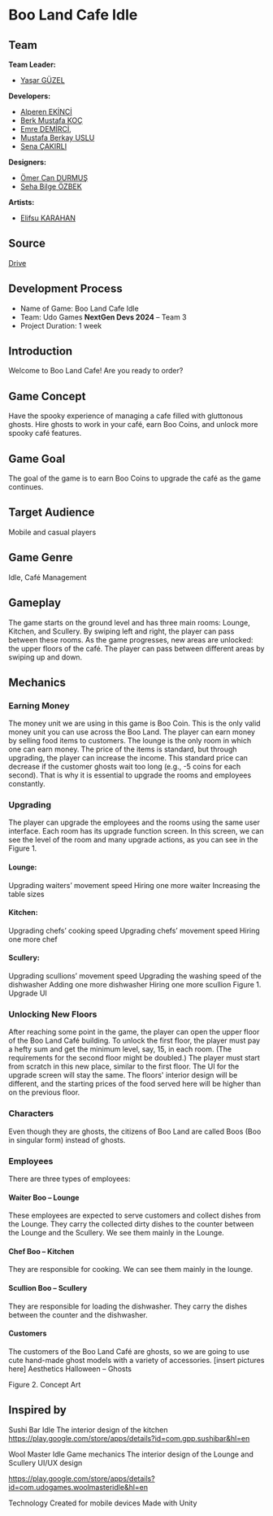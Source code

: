 # Boo Land Cafe Idle

## Team
**Team Leader:**
* [Yaşar GÜZEL](https://www.linkedin.com/in/yasarguzel/)

**Developers:**
* [Alperen EKİNCİ](https://www.linkedin.com/in/alperen-ekinci/)
* [Berk Mustafa KOÇ](https://www.linkedin.com/in/berk-mustafa-koç-5a0463253/)
* [Emre DEMİRCİ](https://www.linkedin.com/in/emre-demirci0/),
* [Mustafa Berkay USLU](https://www.linkedin.com/in/usluberkay/)
* [Sena ÇAKIRLI](https://www.linkedin.com/in/senacakirli/)

**Designers:**
* [Ömer Can DURMUŞ](https://www.linkedin.com/in/ömer-can-durmuş-b87962199/)
* [Seha Bilge ÖZBEK](www.linkedin.com/in/seha-ozbek)

**Artists:**
* [Elifsu KARAHAN](https://www.linkedin.com/in/elifsu-karahan-8951a031a/)

## Source
[Drive](https://drive.google.com/drive/folders/1LZxcv5yBleKKZObcxxf7eAA0FWS1AYLA?usp=sharing)

## Development Process
- Name of Game: Boo Land Cafe Idle
- Team: Udo Games **NextGen Devs 2024** – Team 3
- Project Duration: 1 week

## Introduction
Welcome to Boo Land Cafe! 
Are you ready to order?

## Game Concept
Have the spooky experience of managing a cafe filled with gluttonous ghosts. 
Hire ghosts to work in your café, earn Boo Coins, and unlock more spooky café features.

## Game Goal
The goal of the game is to earn Boo Coins to upgrade the café as the game continues. 

## Target Audience
Mobile and casual players

## Game Genre
Idle, Café Management

## Gameplay
The game starts on the ground level and has three main rooms: Lounge, Kitchen, and Scullery. By swiping left and right, the player can pass between these rooms. 
As the game progresses, new areas are unlocked: the upper floors of the café. The player can pass between different areas by swiping up and down.

## Mechanics

### Earning Money
The money unit we are using in this game is Boo Coin. This is the only valid money unit you can use across the Boo Land.
The player can earn money by selling food items to customers. The lounge is the only room in which one can earn money.
The price of the items is standard, but through upgrading, the player can increase the income.
This standard price can decrease if the customer ghosts wait too long (e.g., -5 coins for each second).
That is why it is essential to upgrade the rooms and employees constantly.

### Upgrading 
The player can upgrade the employees and the rooms using the same user interface. Each room has its upgrade function screen. In this screen, we can see the level of the room and many upgrade actions, as you can see in the Figure 1.

#### Lounge: 
Upgrading waiters’ movement speed
Hiring one more waiter
Increasing the table sizes 

#### Kitchen:
Upgrading chefs’ cooking speed
Upgrading chefs’ movement speed
Hiring one more chef

#### Scullery:
Upgrading scullions’ movement speed
Upgrading the washing speed of the dishwasher
Adding one more dishwasher
Hiring one more scullion
Figure 1. Upgrade UI

### Unlocking New Floors
After reaching some point in the game, the player can open the upper floor of the Boo Land Café building. To unlock the first floor, the player must pay a hefty sum and get the minimum level, say, 15, in each room. (The requirements for the second floor might be doubled.)
The player must start from scratch in this new place, similar to the first floor. The UI for the upgrade screen will stay the same. The floors' interior design will be different, and the starting prices of the food served here will be higher than on the previous floor.

### Characters
Even though they are ghosts, the citizens of Boo Land are called Boos (Boo in singular form) instead of ghosts.

### Employees
There are three types of employees: 

#### Waiter Boo – Lounge 
These employees are expected to serve customers and collect dishes from the Lounge. They carry the collected dirty dishes to the counter between the Lounge and the Scullery.  We see them mainly in the Lounge.

#### Chef Boo – Kitchen 
They are responsible for cooking. We can see them mainly in the lounge.

#### Scullion Boo – Scullery
They are responsible for loading the dishwasher. They carry the dishes between the counter and the dishwasher. 

#### Customers
The customers of the Boo Land Café are ghosts, so we are going to use cute hand-made ghost models with a variety of accessories. [insert pictures here]
Aesthetics
Halloween – Ghosts 

Figure 2. Concept Art
## Inspired by
Sushi Bar Idle
The interior design of the kitchen
https://play.google.com/store/apps/details?id=com.gpp.sushibar&hl=en

Wool Master Idle
Game mechanics
The interior design of the Lounge and Scullery
UI/UX design
 
https://play.google.com/store/apps/details?id=com.udogames.woolmasteridle&hl=en

Technology
Created for mobile devices
Made with Unity 
